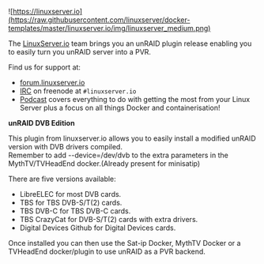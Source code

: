 ![https://linuxserver.io](https://raw.githubusercontent.com/linuxserver/docker-templates/master/linuxserver.io/img/linuxserver_medium.png)

The [LinuxServer.io](https://linuxserver.io) team brings you an unRAID plugin release enabling you to easily turn you unRAID server into a PVR. 

Find us for support at:
* [forum.linuxserver.io](https://forum.linuxserver.io)
* [IRC](https://www.linuxserver.io/irc/) on freenode at `#linuxserver.io`
* [Podcast](https://www.linuxserver.io/podcast/) covers everything to do with getting the most from your Linux Server plus a focus on all things Docker and containerisation!


**unRAID DVB Edition**

This plugin from linuxserver.io allows you to easily install a modified unRAID version with DVB drivers compiled.  
Remember to add --device=/dev/dvb to the extra parameters in the MythTV/TVHeadEnd docker.(Already present for minisatip)

There are five versions available:  
* LibreELEC for most DVB cards.  
* TBS for TBS DVB-S/T(2) cards.  
* TBS DVB-C for TBS DVB-C cards.
* TBS CrazyCat for DVB-S/T(2) cards with extra drivers. 
* Digital Devices Github for Digital Devices cards.  
		
Once installed you can then use the Sat-ip Docker, MythTV Docker or a TVHeadEnd docker/plugin to use unRAID as a PVR backend.
